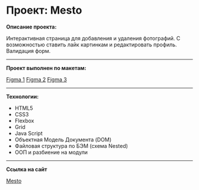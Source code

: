 # Проект: Mesto

**Описание проекта:**

Интерактивная страница для добавления и удаления фотографий.
С возможностью ставить лайк картинкам и редактировать профиль.
Валидация форм.

***

**Проект выполнен по макетам:**

[Figma 1](https://www.figma.com/file/2cn9N9jSkmxD84oJik7xL7/JavaScript.-Sprint-4?node-id=0%3A1)
[Figma 2](https://www.figma.com/file/bjyvbKKJN2naO0ucURl2Z0/JavaScript.-Sprint-5?node-id=0%3A1&t=zK39tytTjutw7m8S-0)
[Figma 3](https://www.figma.com/file/kRVLKwYG3d1HGLvh7JFWRT/JavaScript.-Sprint-6?node-id=0%3A1&t=LV3Yr9gGHR3UPsWL-0)

***

**Технологии:**

- HTML5
- CSS3
- Flexbox
- Grid
- Java Script
- Объектная Модель Документа (DOM)
- Файловая структура по БЭМ (схема Nested)
- ООП и разбиение на модули

***

**Ссылка на сайт**

[Mesto](https://ivan-niceman.github.io/mesto/)
